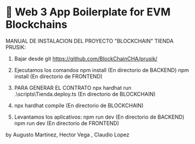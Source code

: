 # 🚀 Web 3 App Boilerplate for EVM Blockchains
MANUAL DE INSTALACION DEL PROYECTO "BLOCKCHAIN" TIENDA PRUSIK:

1) Bajar desde git
   https://github.com/BlockChainCHA/prusik/

2) Ejecutamos los comandos
   npm install (En directorio de BACKEND)
   npm install (En directorio de FRONTEND)

3) PARA GENERAR EL CONTRATO
   npx hardhat run .\scripts\Tienda.deploy.ts (En directorio de BLOCKCHAIN)

4) npx hardhat compile (En directorio de BLOCKCHAIN)

5) Levantamos los aplicativos:
   npm run dev (En directorio de BACKEND)
   npm run dev (En directorio de FRONTEND)

by Augusto Martinez, Hector Vega , Claudio Lopez 
